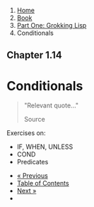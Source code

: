 <ol class="breadcrumb">
  <li><a href="/">Home</a></li>
  <li><a href="/book/">Book</a></li>
  <li><a href="/book/1-0-0-overview/">Part One: Grokking Lisp</a></li>
  <li class="active">Conditionals</li>
</ol>

## Chapter 1.14

# Conditionals

> "Relevant quote..."
> <footer>Source</footer>

Exercises on:

* IF, WHEN, UNLESS
* COND
* Predicates

<ul class="pager">
  <li class="previous"><a href="/book/1-13-0-simple-web-app/">&laquo; Previous</a></li>
  <li><a href="/book/">Table of Contents</a></li>
  <li class="next"><a href="/book/1-15-0-command-line-utility/">Next &raquo;</a><li>
</ul>
